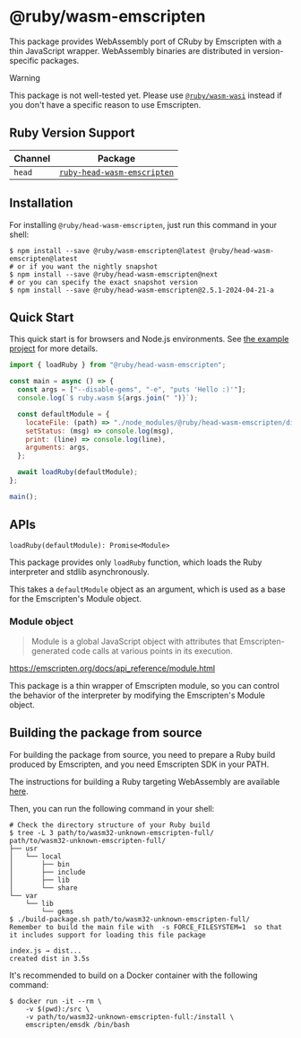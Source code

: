 # @ruby/wasm-emscripten

This package provides WebAssembly port of CRuby by Emscripten with a thin JavaScript wrapper. WebAssembly binaries are distributed in version-specific packages.

> [!WARNING]
> This package is not well-tested yet. Please use [`@ruby/wasm-wasi`](../ruby-wasm-wasi) instead if you don't have a specific reason to use Emscripten.

## Ruby Version Support

| Channel | Package |
| ------- | ------- |
| `head`  | [`ruby-head-wasm-emscripten`](./../ruby-head-wasm-emscripten) |

## Installation

For installing `@ruby/head-wasm-emscripten`, just run this command in your shell:

```console
$ npm install --save @ruby/wasm-emscripten@latest @ruby/head-wasm-emscripten@latest
# or if you want the nightly snapshot
$ npm install --save @ruby/head-wasm-emscripten@next
# or you can specify the exact snapshot version
$ npm install --save @ruby/head-wasm-emscripten@2.5.1-2024-04-21-a
```

## Quick Start

This quick start is for browsers and Node.js environments. See [the example project](https://github.com/ruby/ruby.wasm/tree/main/packages/npm-packages/ruby-wasm-emscripten/example) for more details.

```javascript
import { loadRuby } from "@ruby/head-wasm-emscripten";

const main = async () => {
  const args = ["--disable-gems", "-e", "puts 'Hello :)'"];
  console.log(`$ ruby.wasm ${args.join(" ")}`);

  const defaultModule = {
    locateFile: (path) => "./node_modules/@ruby/head-wasm-emscripten/dist/" + path,
    setStatus: (msg) => console.log(msg),
    print: (line) => console.log(line),
    arguments: args,
  };

  await loadRuby(defaultModule);
};

main();

```

## APIs

`loadRuby(defaultModule): Promise<Module>`

This package provides only `loadRuby` function, which loads the Ruby interpreter and stdlib asynchronously.

This takes a `defaultModule` object as an argument, which is used as a base for the Emscripten's Module object.

### Module object

> Module is a global JavaScript object with attributes that Emscripten-generated code calls at various points in its execution.

https://emscripten.org/docs/api_reference/module.html

This package is a thin wrapper of Emscripten module, so you can control the behavior of the interpreter by modifying the Emscripten's Module object.


## Building the package from source

For building the package from source, you need to prepare a Ruby build produced by Emscripten, and you need Emscripten SDK in your PATH.

The instructions for building a Ruby targeting WebAssembly are available [here](https://github.com/ruby/ruby.wasm#building-from-source).

Then, you can run the following command in your shell:

```console
# Check the directory structure of your Ruby build
$ tree -L 3 path/to/wasm32-unknown-emscripten-full/
path/to/wasm32-unknown-emscripten-full/
├── usr
│   └── local
│       ├── bin
│       ├── include
│       ├── lib
│       └── share
└── var
    └── lib
        └── gems
$ ./build-package.sh path/to/wasm32-unknown-emscripten-full/
Remember to build the main file with  -s FORCE_FILESYSTEM=1  so that it includes support for loading this file package

index.js → dist...
created dist in 3.5s
```

It's recommended to build on a Docker container with the following command:

```console
$ docker run -it --rm \
    -v $(pwd):/src \
    -v path/to/wasm32-unknown-emscripten-full:/install \
    emscripten/emsdk /bin/bash
```
